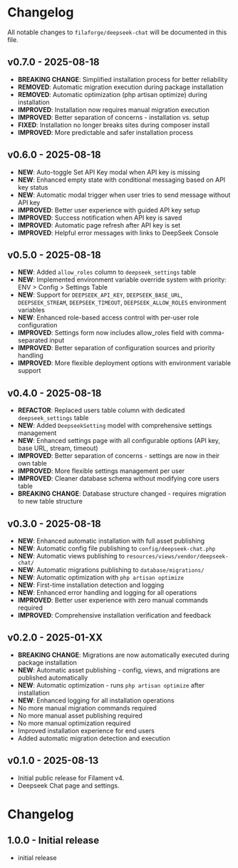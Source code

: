 # Changelog

All notable changes to `filaforge/deepseek-chat` will be documented in this file.

## v0.7.0 - 2025-08-18
- **BREAKING CHANGE**: Simplified installation process for better reliability
- **REMOVED**: Automatic migration execution during package installation
- **REMOVED**: Automatic optimization (php artisan optimize) during installation
- **IMPROVED**: Installation now requires manual migration execution
- **IMPROVED**: Better separation of concerns - installation vs. setup
- **FIXED**: Installation no longer breaks sites during composer install
- **IMPROVED**: More predictable and safer installation process

## v0.6.0 - 2025-08-18
- **NEW**: Auto-toggle Set API Key modal when API key is missing
- **NEW**: Enhanced empty state with conditional messaging based on API key status
- **NEW**: Automatic modal trigger when user tries to send message without API key
- **IMPROVED**: Better user experience with guided API key setup
- **IMPROVED**: Success notification when API key is saved
- **IMPROVED**: Automatic page refresh after API key is set
- **IMPROVED**: Helpful error messages with links to DeepSeek Console

## v0.5.0 - 2025-08-18
- **NEW**: Added `allow_roles` column to `deepseek_settings` table
- **NEW**: Implemented environment variable override system with priority: ENV > Config > Settings Table
- **NEW**: Support for `DEEPSEEK_API_KEY`, `DEEPSEEK_BASE_URL`, `DEEPSEEK_STREAM`, `DEEPSEEK_TIMEOUT`, `DEEPSEEK_ALLOW_ROLES` environment variables
- **NEW**: Enhanced role-based access control with per-user role configuration
- **IMPROVED**: Settings form now includes allow_roles field with comma-separated input
- **IMPROVED**: Better separation of configuration sources and priority handling
- **IMPROVED**: More flexible deployment options with environment variable support

## v0.4.0 - 2025-08-18
- **REFACTOR**: Replaced users table column with dedicated `deepseek_settings` table
- **NEW**: Added `DeepseekSetting` model with comprehensive settings management
- **NEW**: Enhanced settings page with all configurable options (API key, base URL, stream, timeout)
- **IMPROVED**: Better separation of concerns - settings are now in their own table
- **IMPROVED**: More flexible settings management per user
- **IMPROVED**: Cleaner database schema without modifying core users table
- **BREAKING CHANGE**: Database structure changed - requires migration to new table structure

## v0.3.0 - 2025-08-18
- **NEW**: Enhanced automatic installation with full asset publishing
- **NEW**: Automatic config file publishing to `config/deepseek-chat.php`
- **NEW**: Automatic views publishing to `resources/views/vendor/deepseek-chat/`
- **NEW**: Automatic migrations publishing to `database/migrations/`
- **NEW**: Automatic optimization with `php artisan optimize`
- **NEW**: First-time installation detection and logging
- **NEW**: Enhanced error handling and logging for all operations
- **IMPROVED**: Better user experience with zero manual commands required
- **IMPROVED**: Comprehensive installation verification and feedback

## v0.2.0 - 2025-01-XX
- **BREAKING CHANGE**: Migrations are now automatically executed during package installation
- **NEW**: Automatic asset publishing - config, views, and migrations are published automatically
- **NEW**: Automatic optimization - runs `php artisan optimize` after installation
- **NEW**: Enhanced logging for all installation operations
- No more manual migration commands required
- No more manual asset publishing required
- No more manual optimization required
- Improved installation experience for end users
- Added automatic migration detection and execution

## v0.1.0 - 2025-08-13
- Initial public release for Filament v4.
- Deepseek Chat page and settings.
# Changelog

## 1.0.0 - Initial release

- initial release
